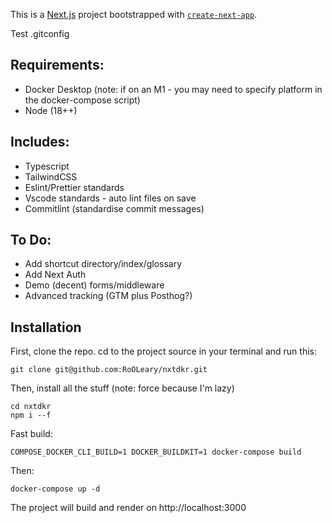 This is a [Next.js](https://nextjs.org/) project bootstrapped with [`create-next-app`](https://github.com/vercel/next.js/tree/canary/packages/create-next-app).

Test .gitconfig

## Requirements:

- Docker Desktop (note: if on an M1 - you may need to specify platform in the docker-compose script)
- Node (18++)

## Includes: 

- Typescript
- TailwindCSS
- Eslint/Prettier standards
- Vscode standards - auto lint files on save
- Commitlint (standardise commit messages)

## To Do: 

- Add shortcut directory/index/glossary
- Add Next Auth
- Demo (decent) forms/middleware
- Advanced tracking (GTM plus Posthog?)

## Installation

First, clone the repo. cd to the project source in your terminal and run this:

```
git clone git@github.com:RoOLeary/nxtdkr.git
```

Then, install all the stuff
(note: force because I'm lazy)

```
cd nxtdkr
npm i --f
```

Fast build: 
```
COMPOSE_DOCKER_CLI_BUILD=1 DOCKER_BUILDKIT=1 docker-compose build
```

Then:
```
docker-compose up -d
```

The project will build and render on http://localhost:3000
